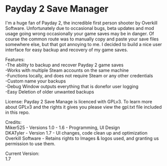 Payday 2 Save Manager
==================

I'm a huge fan of Payday 2, the incredible first person shooter by Overkill Software. Unfortunately due to occasional bugs, beta updates and mod usage going wrong occasionally your game saves may be in danger. Of course the common route was to manually copy and paste your save files somewhere else, but that got annoying to me. I decided to build a nice user interface for easy backup and recovery of my game saves. 

Features:  
-The ability to backup and recover Payday 2 game saves  
-Works with multiple Steam accounts on the same machine  
-Functions locally, and does not require Steam or any other credentials  
-Custom name your backups  
-Debug Window outputs everything that is donefor user logging  
-Easy Deletion of older unwanted backups  

License: Payday 2 Save Manage is licenced with GPLv3. To learn more about GPLv3 and the rights it gives you please view the gpl.txt file included in this repo.

Credits:  
  Miker525 - Versions 1.0 - 1.6 - Programming, UI Design  
  DKATyler - Version 1.7 - UI changes, code clean up and optimization  
  Overkill Software - Retains rights to Images & logos used, and granting us permission to use them.  
  
Current Version:  
1.7
